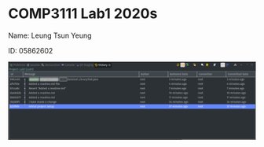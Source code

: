 # COMP3111 Lab1 2020s

Name: Leung Tsun Yeung

ID: 05862602

<img src="./Screenshot from 2021-02-21 11-32-44.png">
